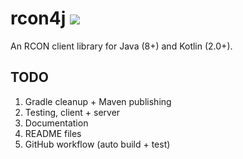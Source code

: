# rcon4j [![](https://jitpack.io/v/MukjepScarlet/rcon4j.svg)](https://jitpack.io/#MukjepScarlet/rcon4j)

An RCON client library for Java (8+) and Kotlin (2.0+).

## TODO

1. Gradle cleanup + Maven publishing
2. Testing, client + server
3. Documentation
4. README files
5. GitHub workflow (auto build + test)
